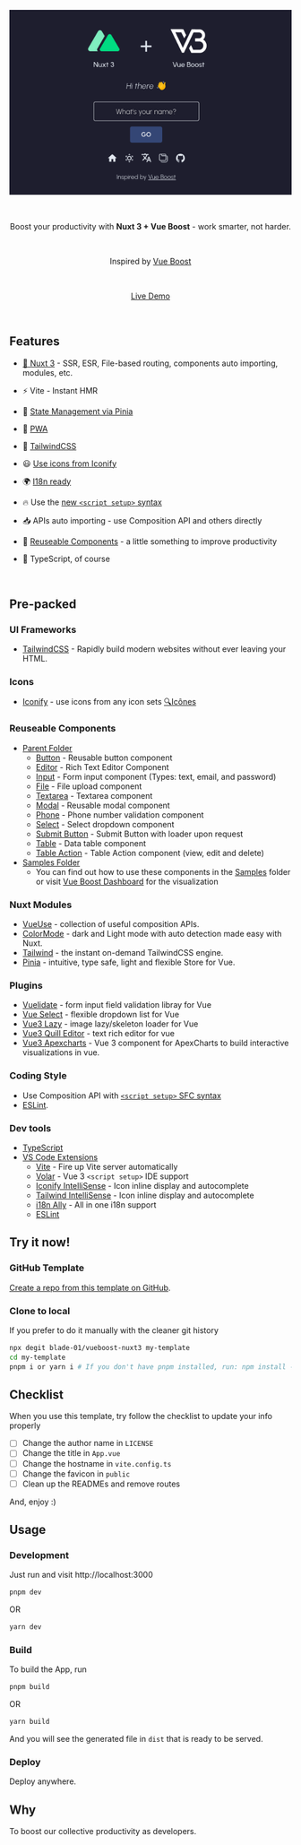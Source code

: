 <p align='center'>
  <img src='public/screenshot.png' alt='Boost your productivity with Vue Boost - work smarter, not harder.'/>
</p>
<br/>

<p align='center'>
Boost your productivity with <strong>Nuxt 3 + Vue Boost</strong> - work smarter, not harder.
</p>

<br>

<p align='center'>
Inspired by <a href="https://github.com/blade-01/vueboost">Vue Boost</a>
</p>

<br>

<p align='center'>
<a href="https://vueboostnuxt.netlify.app/">Live Demo</a>
</p>

<br>

## Features

- [💚 Nuxt 3](https://nuxt.com/) - SSR, ESR, File-based routing, components auto importing, modules, etc.

- ⚡️ Vite - Instant HMR

- 🍍 [State Management via Pinia](https://pinia.vuejs.org/)

- 📲 [PWA](https://github.com/antfu/vite-plugin-pwa)

- 🎨 [TailwindCSS](https://tailwindcss.com/)

- 😃 [Use icons from Iconify](https://iconify.design)

- 🌍 [I18n ready](./locales)

- 🔥 Use the [new `<script setup>` syntax](https://github.com/vuejs/rfcs/pull/227)

- 📥 APIs auto importing - use Composition API and others directly

- 🧩 [Reuseable Components](#reuseable-components) - a little something to improve productivity

- 🦾 TypeScript, of course

<br>

## Pre-packed

### UI Frameworks

- [TailwindCSS](https://tailwindcss.com/) - Rapidly build modern websites without ever leaving your HTML.

### Icons

- [Iconify](https://iconify.design) - use icons from any icon sets [🔍Icônes](https://icones.js.org)

### Reuseable Components

- [Parent Folder](/components/reusables/)
  - [Button](/components/reusables/BaseButton.vue) - Reusable button component
  - [Editor](/components/reusables/BaseEditor.vue) - Rich Text Editor Component
  - [Input](/components/reusables/BaseInput.vue) - Form input component (Types: text, email, and password)
  - [File](/components/reusables/BaseFile.vue) - File upload component
  - [Textarea](/components/reusables/BaseTextarea.vue) - Textarea component
  - [Modal](/components/reusables/BaseFile.vue) - Reusable modal component
  - [Phone](/components/reusables/BasePhone.vue) - Phone number validation component
  - [Select](/components/reusables/BaseSelect.vue) - Select dropdown component
  - [Submit Button](/components/reusables/BaseSubmitButton.vue) - Submit Button with loader upon request
  - [Table](/components/reusables/BaseTable.vue) - Data table component
  - [Table Action](/components/reusables/BaseTableAction.vue) - Table Action component (view, edit and delete)
- [Samples Folder](/components/samples/)
  - You can find out how to use these components in the [Samples](/components/samples/) folder or visit [Vue Boost Dashboard](https://vueboostnuxt.netlify.app/dashboard) for the visualization

### Nuxt Modules

- [VueUse](https://github.com/vueuse/vueuse) - collection of useful composition APIs.
- [ColorMode](https://github.com/nuxt-community/color-mode-module) - dark and Light mode with auto detection made easy with Nuxt.
- [Tailwind](https://github.com/nuxt-community/tailwindcss-module) - the instant on-demand TailwindCSS engine.
- [Pinia](https://pinia.esm.dev/) - intuitive, type safe, light and flexible Store for Vue.

### Plugins

- [Vuelidate](https://vuelidate-next.netlify.app/) - form input field validation libray for Vue
- [Vue Select](https://vue-select.org/) - flexible dropdown list for Vue
- [Vue3 Lazy](https://github.com/liangyuanchai/vue3-plugin-lazy) - image lazy/skeleton loader for Vue
- [Vue3 Quill Editor](https://vueup.github.io/vue-quill/) - text rich editor for vue
- [Vue3 Apexcharts](https://github.com/apexcharts/vue3-apexcharts) - Vue 3 component for ApexCharts to build interactive visualizations in vue.

### Coding Style

- Use Composition API with [`<script setup>` SFC syntax](https://github.com/vuejs/rfcs/pull/227)
- [ESLint](https://eslint.org/).

### Dev tools

- [TypeScript](https://www.typescriptlang.org/)
- [VS Code Extensions](./.vscode/extensions.json)
  - [Vite](https://marketplace.visualstudio.com/items?itemName=antfu.vite) - Fire up Vite server automatically
  - [Volar](https://marketplace.visualstudio.com/items?itemName=Vue.volar) - Vue 3 `<script setup>` IDE support
  - [Iconify IntelliSense](https://marketplace.visualstudio.com/items?itemName=antfu.iconify) - Icon inline display and autocomplete
  - [Tailwind IntelliSense](https://marketplace.visualstudio.com/items?itemName=bradlc.vscode-tailwindcss) - Icon inline display and autocomplete
  - [i18n Ally](https://marketplace.visualstudio.com/items?itemName=lokalise.i18n-ally) - All in one i18n support
  - [ESLint](https://marketplace.visualstudio.com/items?itemName=dbaeumer.vscode-eslint)

## Try it now!

### GitHub Template

[Create a repo from this template on GitHub](https://github.com/blade-01/vueboost-nuxt3/generate).

### Clone to local

If you prefer to do it manually with the cleaner git history

```bash
npx degit blade-01/vueboost-nuxt3 my-template
cd my-template
pnpm i or yarn i # If you don't have pnpm installed, run: npm install -g pnpm
```

## Checklist

When you use this template, try follow the checklist to update your info properly

- [ ] Change the author name in `LICENSE`
- [ ] Change the title in `App.vue`
- [ ] Change the hostname in `vite.config.ts`
- [ ] Change the favicon in `public`
- [ ] Clean up the READMEs and remove routes

And, enjoy :)

## Usage

### Development

Just run and visit http://localhost:3000

```bash
pnpm dev
```

OR

```bash
yarn dev
```

### Build

To build the App, run

```bash
pnpm build
```

OR

```bash
yarn build
```

And you will see the generated file in `dist` that is ready to be served.

### Deploy

Deploy anywhere.

## Why

To boost our collective productivity as developers.
